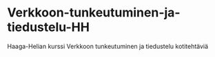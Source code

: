 # Verkkoon-tunkeutuminen-ja-tiedustelu-HH
Haaga-Helian kurssi Verkkoon tunkeutuminen ja tiedustelu kotitehtäviä
